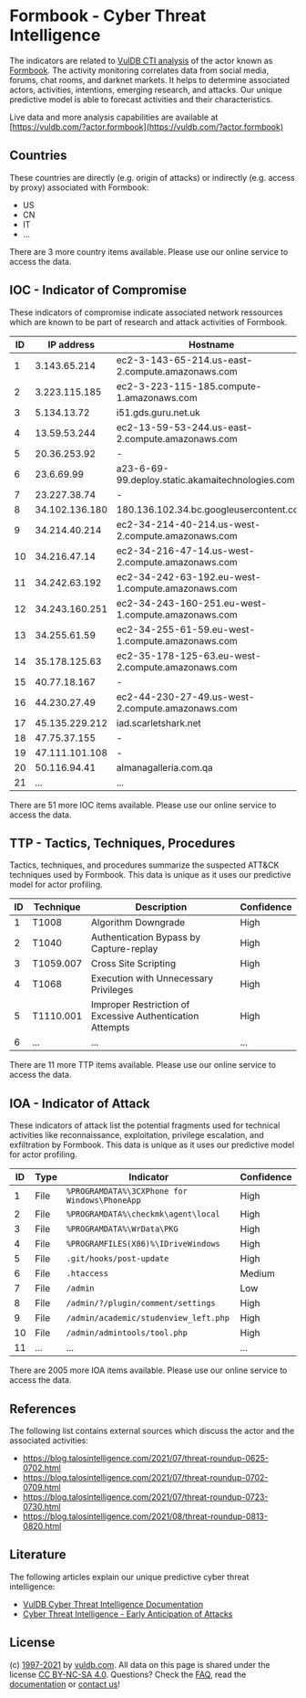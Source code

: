 # Formbook - Cyber Threat Intelligence

The indicators are related to [VulDB CTI analysis](https://vuldb.com/?doc.cti) of the actor known as [Formbook](https://vuldb.com/?actor.formbook). The activity monitoring correlates data from social media, forums, chat rooms, and darknet markets. It helps to determine associated actors, activities, intentions, emerging research, and attacks. Our unique predictive model is able to forecast activities and their characteristics.

Live data and more analysis capabilities are available at [https://vuldb.com/?actor.formbook](https://vuldb.com/?actor.formbook)

## Countries

These countries are directly (e.g. origin of attacks) or indirectly (e.g. access by proxy) associated with Formbook:

* US
* CN
* IT
* ...

There are 3 more country items available. Please use our online service to access the data.

## IOC - Indicator of Compromise

These indicators of compromise indicate associated network ressources which are known to be part of research and attack activities of Formbook.

ID | IP address | Hostname | Confidence
-- | ---------- | -------- | ----------
1 | 3.143.65.214 | ec2-3-143-65-214.us-east-2.compute.amazonaws.com | Medium
2 | 3.223.115.185 | ec2-3-223-115-185.compute-1.amazonaws.com | Medium
3 | 5.134.13.72 | i51.gds.guru.net.uk | High
4 | 13.59.53.244 | ec2-13-59-53-244.us-east-2.compute.amazonaws.com | Medium
5 | 20.36.253.92 | - | High
6 | 23.6.69.99 | a23-6-69-99.deploy.static.akamaitechnologies.com | High
7 | 23.227.38.74 | - | High
8 | 34.102.136.180 | 180.136.102.34.bc.googleusercontent.com | Medium
9 | 34.214.40.214 | ec2-34-214-40-214.us-west-2.compute.amazonaws.com | Medium
10 | 34.216.47.14 | ec2-34-216-47-14.us-west-2.compute.amazonaws.com | Medium
11 | 34.242.63.192 | ec2-34-242-63-192.eu-west-1.compute.amazonaws.com | Medium
12 | 34.243.160.251 | ec2-34-243-160-251.eu-west-1.compute.amazonaws.com | Medium
13 | 34.255.61.59 | ec2-34-255-61-59.eu-west-1.compute.amazonaws.com | Medium
14 | 35.178.125.63 | ec2-35-178-125-63.eu-west-2.compute.amazonaws.com | Medium
15 | 40.77.18.167 | - | High
16 | 44.230.27.49 | ec2-44-230-27-49.us-west-2.compute.amazonaws.com | Medium
17 | 45.135.229.212 | iad.scarletshark.net | High
18 | 47.75.37.155 | - | High
19 | 47.111.101.108 | - | High
20 | 50.116.94.41 | almanagalleria.com.qa | High
21 | ... | ... | ...

There are 51 more IOC items available. Please use our online service to access the data.

## TTP - Tactics, Techniques, Procedures

Tactics, techniques, and procedures summarize the suspected ATT&CK techniques used by Formbook. This data is unique as it uses our predictive model for actor profiling.

ID | Technique | Description | Confidence
-- | --------- | ----------- | ----------
1 | T1008 | Algorithm Downgrade | High
2 | T1040 | Authentication Bypass by Capture-replay | High
3 | T1059.007 | Cross Site Scripting | High
4 | T1068 | Execution with Unnecessary Privileges | High
5 | T1110.001 | Improper Restriction of Excessive Authentication Attempts | High
6 | ... | ... | ...

There are 11 more TTP items available. Please use our online service to access the data.

## IOA - Indicator of Attack

These indicators of attack list the potential fragments used for technical activities like reconnaissance, exploitation, privilege escalation, and exfiltration by Formbook. This data is unique as it uses our predictive model for actor profiling.

ID | Type | Indicator | Confidence
-- | ---- | --------- | ----------
1 | File | `%PROGRAMDATA%\3CXPhone for Windows\PhoneApp` | High
2 | File | `%PROGRAMDATA%\checkmk\agent\local` | High
3 | File | `%PROGRAMDATA%\WrData\PKG` | High
4 | File | `%PROGRAMFILES(X86)%\IDriveWindows` | High
5 | File | `.git/hooks/post-update` | High
6 | File | `.htaccess` | Medium
7 | File | `/admin` | Low
8 | File | `/admin/?/plugin/comment/settings` | High
9 | File | `/admin/academic/studenview_left.php` | High
10 | File | `/admin/admintools/tool.php` | High
11 | ... | ... | ...

There are 2005 more IOA items available. Please use our online service to access the data.

## References

The following list contains external sources which discuss the actor and the associated activities:

* https://blog.talosintelligence.com/2021/07/threat-roundup-0625-0702.html
* https://blog.talosintelligence.com/2021/07/threat-roundup-0702-0709.html
* https://blog.talosintelligence.com/2021/07/threat-roundup-0723-0730.html
* https://blog.talosintelligence.com/2021/08/threat-roundup-0813-0820.html

## Literature

The following articles explain our unique predictive cyber threat intelligence:

* [VulDB Cyber Threat Intelligence Documentation](https://vuldb.com/?doc.cti)
* [Cyber Threat Intelligence - Early Anticipation of Attacks](https://www.scip.ch/en/?labs.20201022)

## License

(c) [1997-2021](https://vuldb.com/?doc.changelog) by [vuldb.com](https://vuldb.com/?doc.about). All data on this page is shared under the license [CC BY-NC-SA 4.0](https://creativecommons.org/licenses/by-nc-sa/4.0/). Questions? Check the [FAQ](https://vuldb.com/?doc.faq), read the [documentation](https://vuldb.com/?doc) or [contact us](https://vuldb.com/?contact)!
